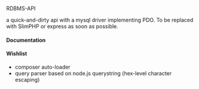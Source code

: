 ###

RDBMS-API

a quick-and-dirty api with a mysql driver implementing PDO.  To be replaced with SlimPHP or express as soon as possible.

#### Documentation

#### Wishlist

- composer auto-loader
- query parser based on node.js querystring (hex-level character escaping)